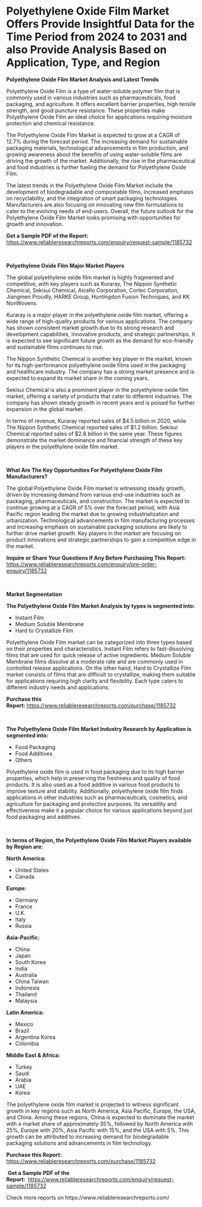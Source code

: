 <p><h1>Polyethylene Oxide Film Market Offers Provide Insightful Data for the Time Period from 2024 to 2031 and also Provide Analysis Based on Application, Type, and Region</h1></p><p><strong>Polyethylene Oxide Film Market Analysis and Latest Trends</strong></p>
<p><p>Polyethylene Oxide Film is a type of water-soluble polymer film that is commonly used in various industries such as pharmaceuticals, food packaging, and agriculture. It offers excellent barrier properties, high tensile strength, and good puncture resistance. These properties make Polyethylene Oxide Film an ideal choice for applications requiring moisture protection and chemical resistance.</p><p>The Polyethylene Oxide Film Market is expected to grow at a CAGR of 12.7% during the forecast period. The increasing demand for sustainable packaging materials, technological advancements in film production, and growing awareness about the benefits of using water-soluble films are driving the growth of the market. Additionally, the rise in the pharmaceutical and food industries is further fueling the demand for Polyethylene Oxide Film.</p><p>The latest trends in the Polyethylene Oxide Film Market include the development of biodegradable and compostable films, increased emphasis on recyclability, and the integration of smart packaging technologies. Manufacturers are also focusing on innovating new film formulations to cater to the evolving needs of end-users. Overall, the future outlook for the Polyethylene Oxide Film Market looks promising with opportunities for growth and innovation.</p></p>
<p><strong>Get a Sample PDF of the Report:&nbsp;</strong> <a href="https://www.reliableresearchreports.com/enquiry/request-sample/1185732">https://www.reliableresearchreports.com/enquiry/request-sample/1185732</a></p>
<p>&nbsp;</p>
<p><strong>Polyethylene Oxide Film Major Market Players</strong></p>
<p><p>The global polyethylene oxide film market is highly fragmented and competitive, with key players such as Kuraray, The Nippon Synthetic Chemical, Sekisui Chemical, Aicello Corporation, Cortec Corporation, Jiangmen Proudly, HARKE Group, Huntingdon Fusion Techniques, and KK NonWovens. </p><p>Kuraray is a major player in the polyethylene oxide film market, offering a wide range of high-quality products for various applications. The company has shown consistent market growth due to its strong research and development capabilities, innovative products, and strategic partnerships. It is expected to see significant future growth as the demand for eco-friendly and sustainable films continues to rise.</p><p>The Nippon Synthetic Chemical is another key player in the market, known for its high-performance polyethylene oxide films used in the packaging and healthcare industry. The company has a strong market presence and is expected to expand its market share in the coming years.</p><p>Sekisui Chemical is also a prominent player in the polyethylene oxide film market, offering a variety of products that cater to different industries. The company has shown steady growth in recent years and is poised for further expansion in the global market.</p><p>In terms of revenue, Kuraray reported sales of $4.5 billion in 2020, while The Nippon Synthetic Chemical reported sales of $1.2 billion. Sekisui Chemical reported sales of $2.8 billion in the same year. These figures demonstrate the market dominance and financial strength of these key players in the polyethylene oxide film market.</p></p>
<p>&nbsp;</p>
<p><strong>What Are The Key Opportunities For Polyethylene Oxide Film Manufacturers?</strong></p>
<p><p>The global Polyethylene Oxide Film market is witnessing steady growth, driven by increasing demand from various end-use industries such as packaging, pharmaceuticals, and construction. The market is expected to continue growing at a CAGR of 5% over the forecast period, with Asia Pacific region leading the market due to growing industrialization and urbanization. Technological advancements in film manufacturing processes and increasing emphasis on sustainable packaging solutions are likely to further drive market growth. Key players in the market are focusing on product innovations and strategic partnerships to gain a competitive edge in the market.</p></p>
<p><strong>Inquire or Share Your Questions If Any Before Purchasing This Report:</strong> <a href="https://www.reliableresearchreports.com/enquiry/pre-order-enquiry/1185732">https://www.reliableresearchreports.com/enquiry/pre-order-enquiry/1185732</a></p>
<p>&nbsp;</p>
<p><strong>Market Segmentation</strong></p>
<p><strong>The Polyethylene Oxide Film Market Analysis by types is segmented into:</strong></p>
<p><ul><li>Instant Film</li><li>Medium Soluble Membrane</li><li>Hard to Crystallize Film</li></ul></p>
<p><p>Polyethylene Oxide Film market can be categorized into three types based on their properties and characteristics. Instant Film refers to fast-dissolving films that are used for quick release of active ingredients. Medium Soluble Membrane films dissolve at a moderate rate and are commonly used in controlled release applications. On the other hand, Hard to Crystallize Film market consists of films that are difficult to crystallize, making them suitable for applications requiring high clarity and flexibility. Each type caters to different industry needs and applications.</p></p>
<p><strong>Purchase this Report:&nbsp;</strong><a href="https://www.reliableresearchreports.com/purchase/1185732">https://www.reliableresearchreports.com/purchase/1185732</a></p>
<p>&nbsp;</p>
<p><strong>The Polyethylene Oxide Film Market Industry Research by Application is segmented into:</strong></p>
<p><ul><li>Food Packaging</li><li>Food Additives</li><li>Others</li></ul></p>
<p><p>Polyethylene oxide film is used in food packaging due to its high barrier properties, which help in preserving the freshness and quality of food products. It is also used as a food additive in various food products to improve texture and stability. Additionally, polyethylene oxide film finds applications in other industries such as pharmaceuticals, cosmetics, and agriculture for packaging and protective purposes. Its versatility and effectiveness make it a popular choice for various applications beyond just food packaging and additives.</p></p>
<p>&nbsp;</p>
<p><strong>In terms of Region, the Polyethylene Oxide Film Market Players available by Region are:</strong></p>
<p>
    <p> <strong> North America: </strong>
        <ul>
            <li>United States</li>
            <li>Canada</li>
        </ul>
        </p> 
    <p> <strong> Europe: </strong>
        <ul>
            <li>Germany</li>
            <li>France</li>
            <li>U.K.</li>
            <li>Italy</li>
            <li>Russia</li>
        </ul>
        </p> 
    <p> <strong> Asia-Pacific: </strong>
        <ul>
            <li>China</li>
            <li>Japan</li>
            <li>South Korea</li>
            <li>India</li>
            <li>Australia</li>
            <li>China Taiwan</li>
            <li>Indonesia</li>
            <li>Thailand</li>
            <li>Malaysia</li>
        </ul>
        </p> 
    <p> <strong> Latin America: </strong>
        <ul>
            <li>Mexico</li>
            <li>Brazil</li>
            <li>Argentina Korea</li>
            <li>Colombia</li>
        </ul>
        </p> 
    <p> <strong> Middle East & Africa: </strong>
        <ul>
            <li>Turkey</li>
            <li>Saudi</li>
            <li>Arabia</li>
            <li>UAE</li>
            <li>Korea</li>
        </ul>
    </p>
    </p>
<p><p>The polyethylene oxide film market is projected to witness significant growth in key regions such as North America, Asia Pacific, Europe, the USA, and China. Among these regions, China is expected to dominate the market with a market share of approximately 35%, followed by North America with 25%, Europe with 20%, Asia Pacific with 15%, and the USA with 5%. This growth can be attributed to increasing demand for biodegradable packaging solutions and advancements in film technology.</p></p>
<p><strong>Purchase this Report: </strong><a href="https://www.reliableresearchreports.com/purchase/1185732">https://www.reliableresearchreports.com/purchase/1185732</a></p>
<p>&nbsp;<strong>Get a Sample PDF of the Report:&nbsp;&nbsp;</strong><a href="https://www.reliableresearchreports.com/enquiry/request-sample/1185732">https://www.reliableresearchreports.com/enquiry/request-sample/1185732</a></p>
<p><strong></strong></p>
<p>Check more reports on https://www.reliableresearchreports.com/</p>